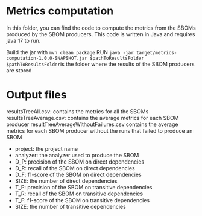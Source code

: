 # Metrics computation

In this folder, you can find the code to compute the metrics from the SBOMs produced by the SBOM producers.
This code is written in Java and requires java 17 to run.

Build the jar with `mvn clean package`
RUN `java -jar target/metrics-computation-1.0.0-SNAPSHOT.jar $pathToResultsFolder`
`$pathToResultsFolder`is the folder where the results of the SBOM producers are stored

# Output files

resultsTreeAll.csv: contains the metrics for all the SBOMs
resultsTreeAverage.csv: contains the average metrics for each SBOM producer
resultTreeAverageWithoutFailures.csv contains the average metrics for each SBOM producer without the runs that failed to produce an SBOM

- project: the project name
- analyzer:  the analyzer used to produce the SBOM
- D_P:  precision of the SBOM on direct dependencies
- D_R: recall of the SBOM on direct dependencies
- D_F: f1-score of the SBOM on direct dependencies
- SIZE: the number of direct dependencies
- T_P:  precision of the SBOM on transitive dependencies
- T_R:  recall of the SBOM on transitive dependencies
- T_F:  f1-score of the SBOM on transitive dependencies
- SIZE:  the number of transitive dependencies
